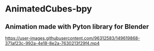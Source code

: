 # AnimatedCubes-bpy
## Animation made with Pyton library for Blender

https://user-images.githubusercontent.com/96312583/149619868-371af23c-992a-4e18-8e2a-7630213f29f4.mp4

